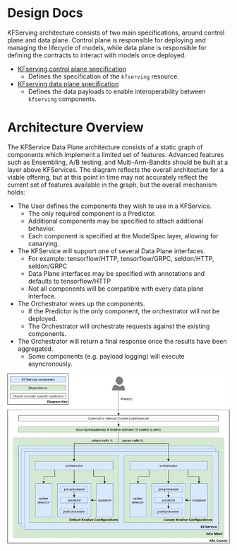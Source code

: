 # Design Docs
KFServing architecture consists of two main specifications, around control plane and data plane. Control plane is responsible for deploying and managing the lifecycle of models, while data plane is responsible for defining the contracts to interact with models once deployed.

 * [KFserving control plane specification](control-plane.md)
   * Defines the specification of the `kfserving` resource.
 * [KFserving data plane specification](data-plane.md)
   * Defines the data payloads to enable interoperability between `kfserving` components.

# Architecture Overview
The KFService Data Plane architecture consists of a static graph of components which implement a limited set of features. Advanced features such as Ensembling, A/B testing, and Multi-Arm-Bandits should be built at a layer above KFServices. The diagram reflects the overall architecture for a viable offering, but at this point in time may not accurately reflect the current set of features available in the graph, but the overall mechanism holds:

- The User defines the components they wish to use in a KFService.
  - The only required component is a Predictor.
  - Additional components may be specified to attach addtional behavior. 
  - Each component is specified at the ModelSpec layer, allowing for canarying.
- The KFService will support one of several Data Plane interfaces.
  - For example: tensorflow/HTTP, tensorflow/GRPC, seldon/HTTP, seldon/GRPC
  - Data Plane interfaces may be specified with annotations and defaults to tensorflow/HTTP
  - Not all components will be compatible with every data plane interface.
- The Orchestrator wires up the components.
  - If the Predictor is the only component, the orchestrator will not be deployed.
  - The Orchestrator will orchestrate requests against the existing components.
- The Orchestrator will return a final response once the results have been aggregated.
  - Some components (e.g. payload logging) will execute asyncronously.

![Data Plane](./diagrams/dataplane.jpg)